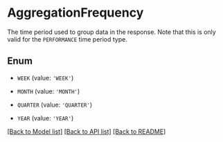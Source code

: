 # AggregationFrequency

The time period used to group data in the response. Note that this is only valid for the `PERFORMANCE` time period type.

## Enum

* `WEEK` (value: `'WEEK'`)

* `MONTH` (value: `'MONTH'`)

* `QUARTER` (value: `'QUARTER'`)

* `YEAR` (value: `'YEAR'`)

[[Back to Model list]](../README.md#documentation-for-models) [[Back to API list]](../README.md#documentation-for-api-endpoints) [[Back to README]](../README.md)


